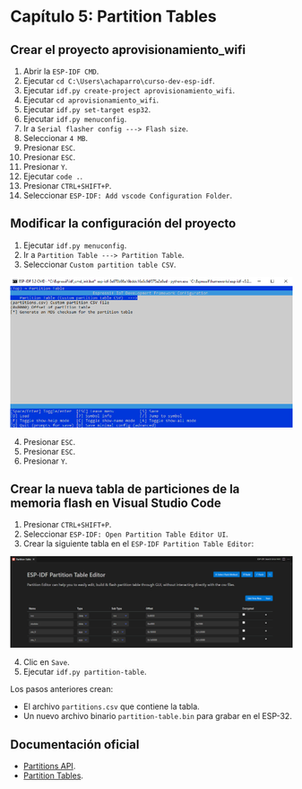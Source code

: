 # Capítulo 5: Partition Tables

## Crear el proyecto **aprovisionamiento_wifi**

1. Abrir la `ESP-IDF CMD`.
2. Ejecutar `cd C:\Users\achaparro\curso-dev-esp-idf`.
3. Ejecutar `idf.py create-project aprovisionamiento_wifi`.
4. Ejecutar `cd aprovisionamiento_wifi`.
5. Ejecutar `idf.py set-target esp32`.
6. Ejecutar `idf.py menuconfig`.
7. Ir a `Serial flasher config ---> Flash size`.
8. Seleccionar `4 MB`.
9. Presionar `ESC`.
10. Presionar `ESC`.
11. Presionar `Y`.
12. Ejecutar `code .`.
13. Presionar `CTRL+SHIFT+P`.
14. Seleccionar `ESP-IDF: Add vscode Configuration Folder`.

## Modificar la configuración del proyecto

1. Ejecutar `idf.py menuconfig`.
2. Ir a `Partition Table ---> Partition Table`.
3. Seleccionar `Custom partition table CSV`.

![Custom partition table CSV](custom_partition_table_csv.png)

4. Presionar `ESC`.
5. Presionar `ESC`.
6. Presionar `Y`.

## Crear la nueva tabla de particiones de la memoria flash en Visual Studio Code

1. Presionar `CTRL+SHIFT+P`.
2. Seleccionar `ESP-IDF: Open Partition Table Editor UI`.
3. Crear la siguiente tabla en el `ESP-IDF Partition Table Editor`:

![ESP-IDF Partition Table Editor](esp_idf_partition_table_editor.png)

4. Clic en `Save`.
5. Ejecutar `idf.py partition-table`.

Los pasos anteriores crean:

- El archivo `partitions.csv` que contiene la tabla.
- Un nuevo archivo binario `partition-table.bin` para grabar en el ESP-32.

## Documentación oficial

- [Partitions API](https://docs.espressif.com/projects/esp-idf/en/v5.2.2/esp32/api-reference/storage/partition.html).
- [Partition Tables](https://docs.espressif.com/projects/esp-idf/en/v5.2.2/esp32/api-guides/partition-tables.html).
